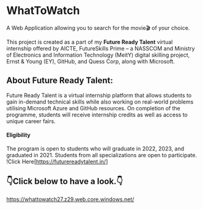 # WhatToWatch
A Web Application allowing you to search for the movie🎬 of your choice. 

This project is created as a part of my **Future Ready Talent** virtual internship offered by AICTE, FutureSkills Prime – a NASSCOM and Ministry of Electronics and Information Technology (MeitY) digital skilling project, Ernst & Young (EY), GitHub, and Quess Corp, along with Microsoft.

## About Future Ready Talent:
Future Ready Talent is a virtual internship platform that allows students to gain in-demand technical skills while also working on real-world problems utilising Microsoft Azure and GitHub resources. On completion of the programme, students will receive internship credits as well as access to unique career fairs.
#### Eligibility
The program is open to students who will graduate in 2022, 2023, and graduated in 2021. Students from all specializations are open to participate.
!Click Here[https://futurereadytalent.in/]

## 👇Click below to have  a look.👇
https://whattowatch27.z29.web.core.windows.net/
